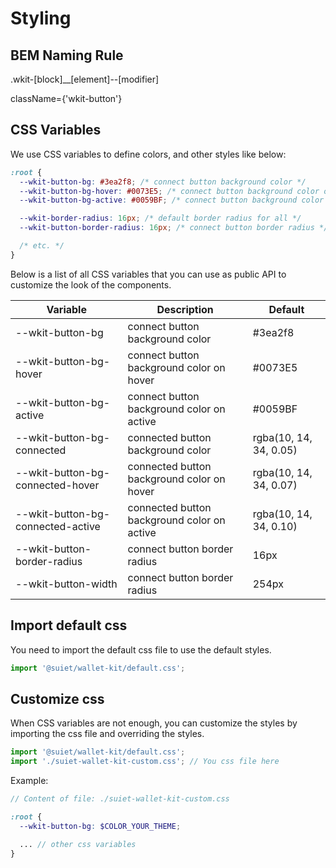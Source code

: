 # Styling

## BEM Naming Rule

.wkit-[block]__[element]--[modifier]

className={'wkit-button'}

## CSS Variables

We use CSS variables to define colors, and other styles like below:

```css
:root {
  --wkit-button-bg: #3ea2f8; /* connect button background color */
  --wkit-button-bg-hover: #0073E5; /* connect button background color on hover */
  --wkit-button-bg-active: #0059BF; /* connect button background color on active */

  --wkit-border-radius: 16px; /* default border radius for all */
  --wkit-button-border-radius: 16px; /* connect button border radius */

  /* etc. */
}
```

Below is a list of all CSS variables that you can use as public API to customize the look of the components.

| Variable | Description | Default |
| --- | --- | --- |
| --wkit-button-bg | connect button background color | #3ea2f8 |
| --wkit-button-bg-hover | connect button background color on hover | #0073E5 |
| --wkit-button-bg-active | connect button background color on active | #0059BF |
| --wkit-button-bg-connected | connected button background color | rgba(10, 14, 34, 0.05) |
| --wkit-button-bg-connected-hover | connected button background color on hover | rgba(10, 14, 34, 0.07) |
| --wkit-button-bg-connected-active | connected button background color on active | rgba(10, 14, 34, 0.10) |
| --wkit-button-border-radius | connect button border radius | 16px |
| --wkit-button-width | connect button border radius | 254px |

## Import default css

You need to import the default css file to use the default styles.

```js
import '@suiet/wallet-kit/default.css';
```

## Customize css

When CSS variables are not enough, you can customize the styles by importing the css file and overriding the styles.

```js
import '@suiet/wallet-kit/default.css';
import './suiet-wallet-kit-custom.css'; // You css file here
```

Example:

```scss
// Content of file: ./suiet-wallet-kit-custom.css

:root {
  --wkit-button-bg: $COLOR_YOUR_THEME;

  ... // other css variables
}
```
